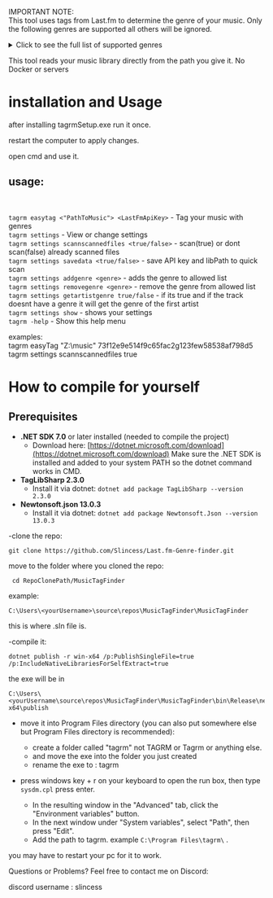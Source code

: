 IMPORTANT NOTE:<br/>
This tool uses tags from Last.fm to determine the genre of your music. Only the following genres are supported all others will be ignored.

<details> <summary>Click to see the full list of supported genres</summary>
rock, indie-rock, pop, indie-pop, hip-hop, rap, trap, drill, r&b, soul, funk,
jazz, blues, metal, heavy-metal, death-metal, black-metal, hardcore, post-hardcore,
alternative-rock, grunge, progressive-rock, psychedelic-rock, garage-rock, classic-rock,
punk, punk-rock, pop-punk, new-wave, synth-pop, folk, folk-rock, indie-folk, country,
alt-country, bluegrass, reggae, dub, dancehall, ska, latin, reggaeton, bachata, salsa,
merengue, cumbia, k-pop, j-pop, city-pop, electronic, edm, house, deep-house, techno,
minimal-techno, progressive-house, drum-and-bass, dubstep, brostep, trance, psytrance,
hardstyle, hardcore-techno, ambient, downtempo, chillout, lofi, chillhop, electro,
industrial, noise, experimental, glitch, trip-hop, breakbeat, grime, uk-garage, 2-step,
disco, italo-disco, shoegaze, dream-pop, math-rock, post-rock, emo, screamo, gospel,
christian, opera, classical, baroque, romantic-period, modern-classical, soundtrack,
film-score, anime-score, video-game-music, acoustic, instrumental, spoken-word, world,
afrobeat, krautrock
</details>

This tool reads your music library directly from the path you give it.
No Docker or servers

# installation and Usage

after installing tagrmSetup.exe run it once.

restart the computer to apply changes.

open cmd and use it.

## usage:

<br/>
	
`tagrm easytag <"PathToMusic"> <LastFmApiKey>` 												- Tag your music with genres  
`tagrm settings`                                                      - View or change settings  
`tagrm settings scannscannedfiles <true/false>`                         - scan(true) or dont scan(false) already scanned files  
`tagrm settings savedata <true/false>`                                  - save API key and libPath to quick scan   
`tagrm settings addgenre <genre>`                                     - adds the genre to allowed list  
`tagrm settings removegenre <genre>`                                  - remove the genre from allowed list  
`tagrm settings getartistgenre true/false`                            - if its true and if the track doesnt have a genre it will get the genre of the first artist  
`tagrm settings show`                                                 - shows your settings  
`tagrm -help`                                                         - Show this help menu  


examples:  
tagrm easyTag "Z:\music" 73f12e9e514f9c65fac2g123few58538af798d5   
tagrm settings scannscannedfiles true  

# How to compile for yourself
## Prerequisites
- **.NET SDK 7.0** or later installed (needed to compile the project)
  - Download here: [https://dotnet.microsoft.com/download](https://dotnet.microsoft.com/download)
Make sure the .NET SDK is installed and added to your system PATH so the dotnet command works in CMD. <br/>
- **TagLibSharp 2.3.0** <br/>
  - Install it via dotnet: `dotnet add package TagLibSharp --version 2.3.0` <br/>
- **Newtonsoft.json 13.0.3** <br/>
  - Install it via dotnet: `dotnet add package Newtonsoft.Json --version 13.0.3` <br/>

-clone the repo:<br/>

	git clone https://github.com/Slincess/Last.fm-Genre-finder.git
  
move to the folder where you cloned the repo:

	 cd RepoClonePath/MusicTagFinder
example:

	C:\Users\<yourUsername>\source\repos\MusicTagFinder\MusicTagFinder
	
this is where .sln file is.<br/>

 -compile it:<br/>
 
  	dotnet publish -r win-x64 /p:PublishSingleFile=true /p:IncludeNativeLibrariesForSelfExtract=true

 		

the exe will be in

	C:\Users\<yourUsername\source\repos\MusicTagFinder\MusicTagFinder\bin\Release\net8.0\win-x64\publish

- move it into Program Files directory (you can also put somewhere else but Program Files directory is recommended):<br/>
  - create a folder called "tagrm" not TAGRM or Tagrm or anything else.
  - and move the exe into the folder you just created<br/>
  - rename the exe to : tagrm

- press windows key + r on your keyboard to open the run box, then type `sysdm.cpl` press enter.
   - In the resulting window in the "Advanced" tab, click the "Environment variables" button.
   - In the next window under "System variables", select "Path", then press "Edit".
   - Add the path to tagrm. example `C:\Program Files\tagrm\` .

you may have to restart your pc for it to work.

Questions or Problems?
Feel free to contact me on Discord:

discord username : slincess
